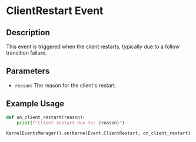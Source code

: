 # ClientRestart Event

## Description

This event is triggered when the client restarts, typically due to a follow transition failure.

## Parameters

- `reason`: The reason for the client's restart.

## Example Usage

```python
def on_client_restart(reason):
    print(f"Client restart due to: {reason}")

KernelEventsManager().on(KernelEvent.ClientRestart, on_client_restart)
```